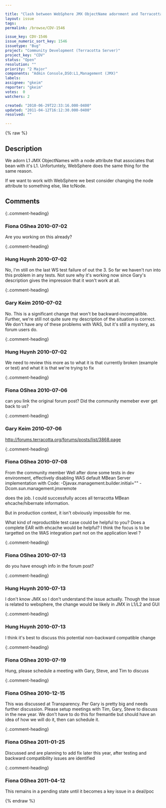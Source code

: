 ```yaml
---

title: "Clash between WebSphere JMX ObjectName adornment and Terracotta's"
layout: issue
tags: 
permalink: /browse/CDV-1546

issue_key: CDV-1546
issue_numeric_sort_key: 1546
issuetype: "Bug"
project: "Community Development (Terracotta Server)"
project_key: "CDV"
status: "Open"
resolution: ""
priority: "2 Major"
components: "Admin Console,DSO:L1,Management (JMX)"
labels: 
assignee: "gkeim"
reporter: "gkeim"
votes:  0
watchers: 2

created: "2010-06-29T22:33:16.000-0400"
updated: "2011-04-12T16:12:30.000-0400"
resolved: ""

---
```




{% raw %}



## Description

<div markdown="1" class="description">

We adorn L1 JMX ObjectNames with a node attribute that associates that bean with it's L1. Unfortuntely, WebSphere does the same thing for the same reason.

If we want to work with WebSphere we best consider changing the node attribute to something else, like tcNode.


</div>

## Comments


{:.comment-heading}
### **Fiona OShea** <span class="date">2010-07-02</span>

<div markdown="1" class="comment">

Are you working on this already?

</div>


{:.comment-heading}
### **Hung Huynh** <span class="date">2010-07-02</span>

<div markdown="1" class="comment">

No, I'm still on the last WS test failure of out the 3. So far we haven't run into this problem in any tests. Not sure why it's working now since Gary's description gives the impression that it won't work at all.

</div>


{:.comment-heading}
### **Gary Keim** <span class="date">2010-07-02</span>

<div markdown="1" class="comment">

No. This is a significant change that won't be backward-incompatible. Further, we're still not quite sure my description of the situation is correct. We don't have any of these problems with WAS, but it's still a mystery, as forum users do.


</div>


{:.comment-heading}
### **Hung Huynh** <span class="date">2010-07-02</span>

<div markdown="1" class="comment">

We need to review this more as to what it is that currently broken (example or test) and what it is that we're trying to fix

</div>


{:.comment-heading}
### **Fiona OShea** <span class="date">2010-07-06</span>

<div markdown="1" class="comment">

can you link the original forum post?
Did the community memeber ever get back to us?

</div>


{:.comment-heading}
### **Gary Keim** <span class="date">2010-07-06</span>

<div markdown="1" class="comment">

http://forums.terracotta.org/forums/posts/list/3868.page

</div>


{:.comment-heading}
### **Fiona OShea** <span class="date">2010-07-08</span>

<div markdown="1" class="comment">

From the community member
Well after done some tests in dev environment, effectively disabling WAS default MBean Server implementation with 
Code:
-Djavax.management.builder.initial="" -Dcom.sun.management.jmxremote 

does the job. I could successfully acces all terracotta MBean ehcache/hibernate information. 

But in production context, it isn't obviously impossible for me. 

What kind of reproductible test case could be helpful to you? Does a complete EAR with ehcache would be helpful? I think the focus is to be targetted on the WAS integration part not on the application level ? 



</div>


{:.comment-heading}
### **Fiona OShea** <span class="date">2010-07-13</span>

<div markdown="1" class="comment">

do you have enough info in the forum post?

</div>


{:.comment-heading}
### **Hung Huynh** <span class="date">2010-07-13</span>

<div markdown="1" class="comment">

I don't know JMX so I don't understand the issue actually. Though the issue is related to websphere, the change would be likely in JMX in L1/L2 and GUI

</div>


{:.comment-heading}
### **Hung Huynh** <span class="date">2010-07-13</span>

<div markdown="1" class="comment">

I think it's best to discuss this potential non-backward compatible change

</div>


{:.comment-heading}
### **Fiona OShea** <span class="date">2010-07-19</span>

<div markdown="1" class="comment">

Hung, please schedule a meeting with Gary, Steve, and Tim to discuss

</div>


{:.comment-heading}
### **Fiona OShea** <span class="date">2010-12-15</span>

<div markdown="1" class="comment">

This was discussed at Transparency.
Per Gary is pretty big and needs further discussion.  Please setup meetings with Tim, Gary, Steve to discuss in the new year. We don't have to do this for fremantle but should have an idea of how we will do it, then can schedule it.

</div>


{:.comment-heading}
### **Fiona OShea** <span class="date">2011-01-25</span>

<div markdown="1" class="comment">

Discussed and are planning to add fix later this year, after testing and backward compatibility issues are identified

</div>


{:.comment-heading}
### **Fiona OShea** <span class="date">2011-04-12</span>

<div markdown="1" class="comment">

This remains in a pending state until it becomes a key issue in a deal/poc

</div>



{% endraw %}
